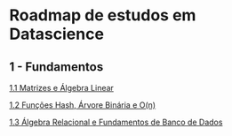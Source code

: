 # Roadmap de estudos em Datascience

## 1 - Fundamentos

[1.1 Matrizes e Álgebra Linear](fundamentos/101MatrizesAlgebraLinear.md)

[1.2 Funções Hash, Árvore Binária e O(n)](fundamentos/102FuncoesHashArvoreBinariaOn.md)

[1.3 Álgebra Relacional e Fundamentos de Banco de Dados](fundamentos/103AlgebraRelacionaleFundamentosdeBancoDados.md)
